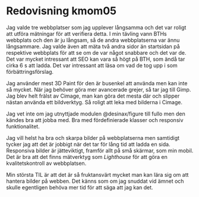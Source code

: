 ---
---
Redovisning kmom05
=========================

Jag valde tre webbplatser som jag upplever långsamma och det var roligt att utföra mätningar för att verifiera detta. I min tävling vann BTHs webbplats och den är ju långsam, så de andra webbplatserna var ännu långsammare. Jag valde även att mäta två andra sidor än startsidan på respektive webbplats för att se om de var något snabbare och det var de. Det var mycket intressant att SEO kan vara så högt på BTH, som ändå tar cirka 6 s att ladda. Det var intressant att läsa om vad de tog upp i som förbättringsförslag.

Jag använder mest 3D Paint för den är busenkel att använda men kan inte så mycket. När jag behöver göra mer avancerade grejer, så tar jag till Gimp. Jag blev helt frälst av Cimage, man kan göra det mesta där och slipper nästan använda ett bildverktyg. Så roligt att leka med bilderna i Cimage.

Jag vet inte om jag utnyttjade modulen @desinax/figure till fullo men den kändes bra att jobba med. Bra med fördefinierade klasser och responsiv funktionalitet.

Jag vill helst ha bra och skarpa bilder på webbplatserna men samtidigt tycker jag att det är jobbigt när det tar för lång tid att ladda en sida. Responsiva bilder är jätteviktigt, framför allt på små skärmar, som min mobil. Det är bra att det finns mätverktyg som *Lighthouse* för att göra en kvalitetskontroll av webbplatsen.

Min största TIL är att det är så fruktansvärt mycket man kan lära sig om att hantera bilder på webben. Det känns som om jag snuddat vid ämnet och skulle egentligen behöva mer tid för att säga att jag kan det.

